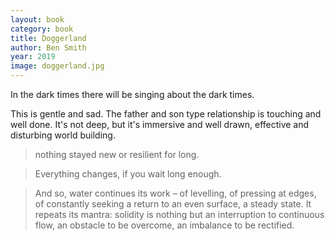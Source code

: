 ```yaml
---
layout: book
category: book
title: Doggerland
author: Ben Smith
year: 2019
image: doggerland.jpg
---
```

In the dark times there will be singing about the dark times.  

This is gentle and sad.  The father and son type relationship is touching and well done.  It's not deep, but it's immersive and well drawn, effective and disturbing world building.

> nothing stayed new or resilient for long.




> Everything changes, if you wait long enough.


> And so, water continues its work – of levelling, of pressing at edges, of constantly seeking a return to an even surface, a steady state. It repeats its mantra: solidity is nothing but an interruption to continuous flow, an obstacle to be overcome, an imbalance to be rectified.

